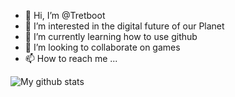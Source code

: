 - 👋 Hi, I’m @Tretboot
- 👀 I’m interested in the digital future of our Planet
- 🌱 I’m currently learning how to use github
- 💞️ I’m looking to collaborate on games
- 📫 How to reach me ...

![My github stats](https://github-readme-stats.vercel.app/api?username=Tretboot&show_icons=true&theme=dark&include_all_commits=true)

<!---
Tretboot/Tretboot is a ✨ special ✨ repository because its `README.md` (this file) appears on your GitHub profile.
You can click the Preview link to take a look at your changes.
--->
